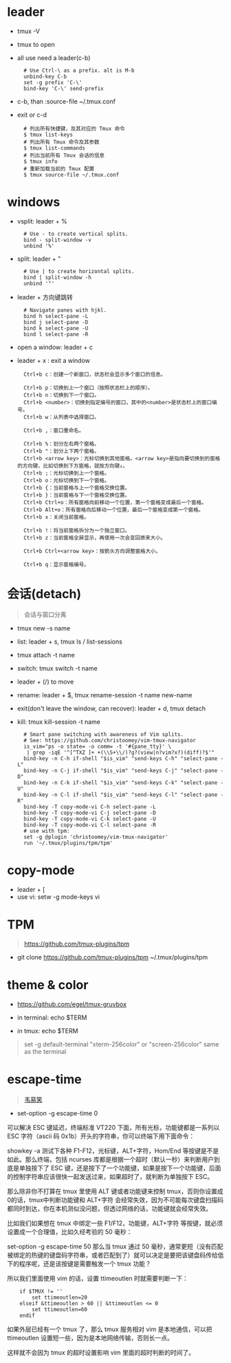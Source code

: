 # leader

- tmux -V
- tmux to open
- all use need a leader(c-b)

        # Use Ctrl-\ as a prefix. alt is M-b
        unbind-key C-b
        set -g prefix 'C-\'
        bind-key 'C-\' send-prefix

- c-b, than :source-file ~/.tmux.conf
- exit or c-d

        # 列出所有快捷键，及其对应的 Tmux 命令
        $ tmux list-keys
        # 列出所有 Tmux 命令及其参数
        $ tmux list-commands
        # 列出当前所有 Tmux 会话的信息
        $ tmux info
        # 重新加载当前的 Tmux 配置
        $ tmux source-file ~/.tmux.conf


# windows

- vsplit: leader + %

        # Use - to create vertical splits.
        bind - split-window -v
        unbind '%'

- split: leader + "

        # Use | to create horizontal splits.
        bind | split-window -h
        unbind '"'

- leader + 方向键跳转

        # Navigate panes with hjkl.
        bind h select-pane -L
        bind j select-pane -D
        bind k select-pane -U
        bind l select-pane -R

- open a window: leader + c
- leader + x : exit a window

        Ctrl+b c：创建一个新窗口，状态栏会显示多个窗口的信息。

        Ctrl+b p：切换到上一个窗口（按照状态栏上的顺序）。
        Ctrl+b n：切换到下一个窗口。
        Ctrl+b <number>：切换到指定编号的窗口，其中的<number>是状态栏上的窗口编号。
        Ctrl+b w：从列表中选择窗口。

        Ctrl+b ,：窗口重命名。

        Ctrl+b %：划分左右两个窗格。
        Ctrl+b "：划分上下两个窗格。
        Ctrl+b <arrow key>：光标切换到其他窗格。<arrow key>是指向要切换到的窗格的方向键，比如切换到下方窗格，就按方向键↓。
        Ctrl+b ;：光标切换到上一个窗格。
        Ctrl+b o：光标切换到下一个窗格。
        Ctrl+b {：当前窗格与上一个窗格交换位置。
        Ctrl+b }：当前窗格与下一个窗格交换位置。
        Ctrl+b Ctrl+o：所有窗格向前移动一个位置，第一个窗格变成最后一个窗格。
        Ctrl+b Alt+o：所有窗格向后移动一个位置，最后一个窗格变成第一个窗格。
        Ctrl+b x：关闭当前窗格。

        Ctrl+b !：将当前窗格拆分为一个独立窗口。
        Ctrl+b z：当前窗格全屏显示，再使用一次会变回原来大小。

        Ctrl+b Ctrl+<arrow key>：按箭头方向调整窗格大小。

        Ctrl+b q：显示窗格编号。

# 会话(detach)

> 会话与窗口分离

- tmux new -s name
- list: leader + s, tmux ls / list-sessions
- tmux attach -t name

- switch: tmux switch -t name
- leader + (/) to move
- rename: leader + $, tmux rename-session -t name new-name

- exit(don't leave the window, can recover): leader + d, tmux detach
- kill: tmux kill-session -t name


        # Smart pane switching with awareness of Vim splits.
        # See: https://github.com/christoomey/vim-tmux-navigator
        is_vim="ps -o state= -o comm= -t '#{pane_tty}' \
         | grep -iqE '^[^TXZ ]+ +(\\S+\\/)?g?(view|n?vim?x?)(diff)?$'"
        bind-key -n C-h if-shell "$is_vim" "send-keys C-h" "select-pane -L"
        bind-key -n C-j if-shell "$is_vim" "send-keys C-j" "select-pane -D"
        bind-key -n C-k if-shell "$is_vim" "send-keys C-k" "select-pane -U"
        bind-key -n C-l if-shell "$is_vim" "send-keys C-l" "select-pane -R"
        bind-key -T copy-mode-vi C-h select-pane -L
        bind-key -T copy-mode-vi C-j select-pane -D
        bind-key -T copy-mode-vi C-k select-pane -U
        bind-key -T copy-mode-vi C-l select-pane -R
        # use with tpm: 
        set -g @plugin 'christoomey/vim-tmux-navigator'
        run '~/.tmux/plugins/tpm/tpm'


# copy-mode

- leader + [
- use vi: setw -g mode-keys vi


# TPM 
> https://github.com/tmux-plugins/tpm

- git clone https://github.com/tmux-plugins/tpm ~/.tmux/plugins/tpm

# theme & color

- https://github.com/egel/tmux-gruvbox

- in terminal: echo $TERM
- in tmux: echo $TERM

> set -g default-terminal "xterm-256color" or "screen-256color" same as the terminal

# escape-time

> [韦易笑](https://zhuanlan.zhihu.com/p/47801331)

- set-option -g escape-time 0

可以解决 ESC 键延迟，终端标准 VT220 下面，所有光标，功能键都是一系列以 ESC 字符（ascii 码 0x1b）开头的字符串，你可以终端下用下面命令：

showkey -a
测试下各种 F1-F12，光标键，ALT+字符，Hom/End 等按键是不是如此。那么终端，包括 ncurses 库都是根据一个超时（默认一秒）来判断用户到底是单独按下了 ESC 键，还是按下了一个功能键，如果是按下一个功能键，后面的控制字符串应该很快一起发送过来，如果超时了，就判断为单独按下 ESC。

那么除非你不打算在 tmux 里使用 ALT 键或者功能键来控制 tmux，否则你设置成 0的话，tmux中判断功能键和 ALT+字符 会经常失效，因为不可能每次键盘扫描码都同时到达，你在本机测似没问题，但透过网络的话，功能键就会经常失效。

比如我们如果想在 tmux 中绑定一些 F1/F12，功能键，ALT+字符 等按键，就必须设置成一个合理值，比如久经考验的 50 毫秒：

set-option -g escape-time 50
那么当 tmux 通过 50 毫秒，通常更短（没有匹配被绑定的热键的键盘码字符串，或者匹配到了）就可以决定是要把该键盘码传给低下的程序呢，还是该按键是需要触发一个 tmux 功能？

所以我们里面使用 vim 的话，设置 ttimeoutlen 时就需要判断一下：

        if $TMUX != ''
        	set ttimeoutlen=20
        elseif &ttimeoutlen > 60 || &ttimeoutlen <= 0
        	set ttimeoutlen=60
        endif

如果外层已经有一个 tmux 了，那么 tmux 服务相对 vim 是本地通信，可以把 ttimeoutlen 设置短一些，因为是本地网络传输，否则长一点。

这样就不会因为 tmux 的超时设置影响 vim 里面的超时判断的时间了。


